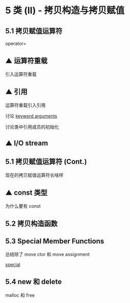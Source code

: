 # 5 类 (II) - 拷贝构造与拷贝赋值

## 5.1 拷贝赋值运算符

operator=

## ▲ 运算符重载

引入运算符重载

## ▲ 引用

运算符重载引入引用

讨论 [keyword arguments](../notes/dne_notes/#651-keyword-arguments)

讨论类中引用成员的初始化

## ▲ I/O stream

## 5.1 拷贝赋值运算符 (Cont.)

现在的拷贝赋值运算符长啥样

## ▲ const 类型

为什么要有 const

## 5.2 拷贝构造函数

## 5.3 Special Member Functions

总结除了 move ctor 和 move assignment

[special](https://timsong-cpp.github.io/cppwp/n4868/special)

## 5.4 new 和 delete

malloc 和 free
